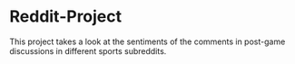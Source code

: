 # Reddit-Project
This project takes a look at the sentiments of the comments in post-game discussions in different sports subreddits.
